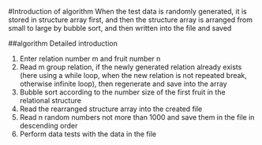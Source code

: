 #Introduction of algorithm
When the test data is randomly generated, it is stored in structure array first, and then the structure array is arranged from small to large by bubble sort, and then written into the file and saved

##algorithm Detailed introduction
1. Enter relation number m and fruit number n
2. Read m group relation, if the newly generated relation already exists (here using a while loop, when the new relation is not repeated break, otherwise infinite loop), then regenerate and save into the array
3. Bubble sort according to the number size of the first fruit in the relational structure
4. Read the rearranged structure array into the created file
5. Read n random numbers not more than 1000 and save them in the file in descending order
6. Perform data tests with the data in the file
